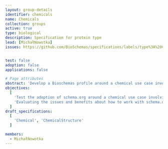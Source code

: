 ```yaml
---
layout: group-details
identifier: chemicals
name: Chemicals
collection: groups
active: true
type: biological
description: Specification for protein type
lead: [MichałNowotka]
issues: https://github.com/BioSchemas/specifications/labels/type%3A%20Chemistry


test: false
adoption: false
applications: false

# Page attributes
abstract: 'Develop a Bioschemas profile around a chemical use case involving resources such as ChEMBL'
objectives:
  [
    'Test the adoption of schema.org around a chemical use case involving chemical resources such as ChEMBL.',
    'Evaluating the issues and benefits about how to work with schema.org and Bioschemas.'
  ]
draft_specifications:
  [
    'Chemical', 'ChemicalStructure'
  ]

members:
  - MichałNowotka
---
```


